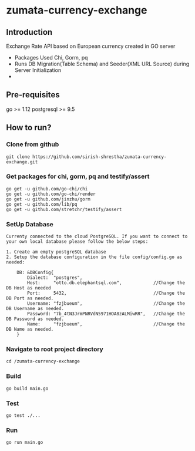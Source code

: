 # zumata-currency-exchange

## Introduction
Exchange Rate API based on European currency created in GO server
- Packages Used Chi, Gorm, pq
- Runs DB Migration(Table Schema) and Seeder(XML URL Source) during Server Initialization
- 

## Pre-requisites
go >= 1.12
postgresql >= 9.5

## How to run?
### Clone from github
```
git clone https://github.com/sirish-shrestha/zumata-currency-exchange.git
```
### Get packages for chi, gorm, pq  and testify/assert
```
go get -u github.com/go-chi/chi
go get -u github.com/go-chi/render
go get -u github.com/jinzhu/gorm
go get -u github.com/lib/pq
go get -u github.com/stretchr/testify/assert
```

### SetUp Database
```
Currenty connected to the cloud PostgreSQL. If you want to connect to your own local database please follow the below steps:

1. Create am empty postgreSQL database
2. Setup the database configuration in the file config/config.go as needed:

	DB: &DBConfig{
		Dialect:  "postgres",		
		Host:     "otto.db.elephantsql.com",			//Change the DB Host as needed
		Port:     5432,									//Change the DB Port as needed.
		Username: "fzjbueum",							//Change the DB Username as needed.
		Password: "7b_4tN3JrmPNRVdN5971HOA8zALMiwRR",	//Change the DB Password as needed.
		Name:     "fzjbueum",							//Change the DB Name as needed.
	}

```

### Navigate to root project directory
```
cd /zumata-currency-exchange
```
### Build 
```
go build main.go
```
### Test
```
go test ./...
```
### Run
```
go run main.go
```